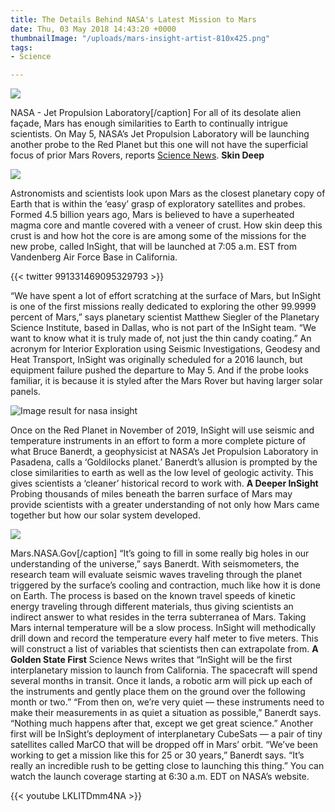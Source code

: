 ```yaml
---
title: The Details Behind NASA's Latest Mission to Mars
date: Thu, 03 May 2018 14:43:20 +0000
thumbnailImage: "/uploads/mars-insight-artist-810x425.png"
tags:
- Science

---
```

![](http://newsattorneys.staging.wpengine.com/wp-content/uploads/2018/05/mars-landscape-NASA-JPL.jpg) 

NASA - Jet Propulsion Laboratory\[/caption\] For all of its desolate alien façade, Mars has enough similarities to Earth to continually intrigue scientists. On May 5, NASA’s Jet Propulsion Laboratory will be launching another probe to the Red Planet but this one will not have the superficial focus of prior Mars Rovers, reports [Science News](https://www.sciencenews.org/article/nasa-readies-launch-insight-first-lander-investigate-mars-innards). **Skin Deep**

  
![](http://newsattorneys.staging.wpengine.com/wp-content/uploads/2018/05/mars-rover.png) 

Astronomists and scientists look upon Mars as the closest planetary copy of Earth that is within the ‘easy’ grasp of exploratory satellites and probes. Formed 4.5 billion years ago, Mars is believed to have a superheated magma core and mantle covered with a veneer of crust. How skin deep this crust is and how hot the core is are among some of the missions for the new probe, called InSight, that will be launched at 7:05 a.m. EST from Vandenberg Air Force Base in California. 

{{< twitter 991331469095329793 >}}

“We have spent a lot of effort scratching at the surface of Mars, but InSight is one of the first missions really dedicated to exploring the other 99.9999 percent of Mars,” says planetary scientist Matthew Siegler of the Planetary Science Institute, based in Dallas, who is not part of the InSight team. “We want to know what it is truly made of, not just the thin candy coating.” An acronym for Interior Exploration using Seismic Investigations, Geodesy and Heat Transport, InSight was originally scheduled for a 2016 launch, but equipment failure pushed the departure to May 5. And if the probe looks familiar, it is because it is styled after the Mars Rover but having larger solar panels. 

![Image result for nasa insight](http://newsattorneys.staging.wpengine.com/wp-content/uploads/2018/05/73d806f0d34841f4a08dee1cea36f851.jpg) 

Once on the Red Planet in November of 2019, InSight will use seismic and temperature instruments in an effort to form a more complete picture of what Bruce Banerdt, a geophysicist at NASA’s Jet Propulsion Laboratory in Pasadena, calls a ‘Goldilocks planet.’ Banerdt’s allusion is prompted by the close similarities to earth as well as the low level of geologic activity. This gives scientists a ‘cleaner’ historical record to work with. **A Deeper InSight** Probing thousands of miles beneath the barren surface of Mars may provide scientists with a greater understanding of not only how Mars came together but how our solar system developed.

![](http://newsattorneys.staging.wpengine.com/wp-content/uploads/2018/05/mars-insight-lander-1024x576.jpg) 

Mars.NASA.Gov\[/caption\] “It’s going to fill in some really big holes in our understanding of the universe,” says Banerdt. With seismometers, the research team will evaluate seismic waves traveling through the planet triggered by the surface’s cooling and contraction, much like how it is done on Earth. The process is based on the known travel speeds of kinetic energy traveling through different materials, thus giving scientists an indirect answer to what resides in the terra subterranea of Mars. Taking Mars internal temperature will be a slow process. InSight will methodically drill down and record the temperature every half meter to five meters. This will construct a list of variables that scientists then can extrapolate from. **A Golden State First** Science News writes that “InSight will be the first interplanetary mission to launch from California. The spacecraft will spend several months in transit. Once it lands, a robotic arm will pick up each of the instruments and gently place them on the ground over the following month or two.” “From then on, we’re very quiet — these instruments need to make their measurements in as quiet a situation as possible,” Banerdt says. “Nothing much happens after that, except we get great science.” Another first will be InSight’s deployment of interplanetary CubeSats — a pair of tiny satellites called MarCO that will be dropped off in Mars’ orbit. “We’ve been working to get a mission like this for 25 or 30 years,” Banerdt says. “It’s really an incredible rush to be getting close to launching this thing.” You can watch the launch coverage starting at 6:30 a.m. EDT on NASA’s website.

{{< youtube LKLITDmm4NA >}}